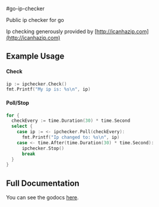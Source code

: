 #go-ip-checker

Public ip checker for go

Ip checking generously provided by [http://icanhazip.com](http://icanhazip.com)

## Example Usage

#### Check

```go
ip := ipchecker.Check()
fmt.Printf("My ip is: %s\n", ip)
```

#### Poll/Stop

```go
for {
  checkEvery := time.Duration(30) * time.Second
  select {
    case ip := <- ipchecker.Poll(checkEvery):
      fmt.Printf("Ip changed to: %s\n", ip)
    case <- time.After(time.Duration(30) * time.Second):
      ipchecker.Stop()
      break
  }
}
```

## Full Documentation

You can see the godocs
[here](http://godoc.org/github.com/rschmukler/go-ip-checker).
